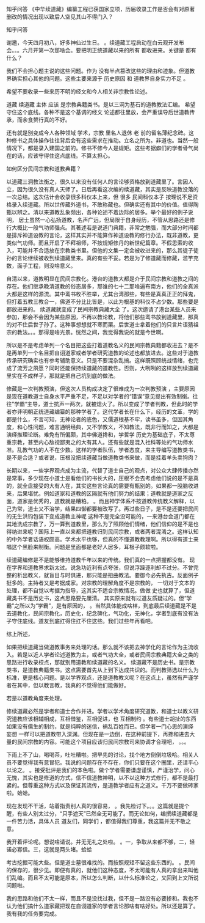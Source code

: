  
 知乎问答 《中华续道藏》编纂工程已获国家立项，历届收录工作是否会有对原著删改的情况出现以致后人空见其山不得门入？ 
 
 
 
 
 
 知乎问答 
 
 

 

 谢邀，今天四月初八，好多神仙过生日。 。续道藏工程启动在白云观开发布会。。。六月开第一次那啥会。要把明正统道藏以来的所有 都收进来。关键是 都有什么？

 

 我们不会担心题主说的这些问题。作为 没有半点篡改这些的理由和迹象。但道教界确实担心其他的问题。这些主要来源于 历史原因 和 道教界自身实力不足 。

 

 

 希望不要收录一些来历不明的经文和今人相关非宗教性论述。 

 

 道藏 续道藏 主体 应该 是宗教典籍类书。是以三洞为基石的道教教法汇编。 希望守住这个底线。各种不是这个基调的经文 论述都往里放，会严重误导后世道教传承，而余食赘行真的不好。

 还有就是别变成今人各种领域 学术，宗教 里名人退休 老 前的留名薄纪念碑。这种修书之具体操作往往背后会有这些需求在推动。立名之所为。非道也。当然一般情况下，都是录入建国之前的。修书不修今人是规矩。这些考据癖们的学者骨气尚在的话，应该守得住这点底线。不算太担心。

 

 如何区分民间宗教和道教典籍？ 

 

 以道藏三洞教法衡之，很久以来没有任何人的言论够资格放到道藏里了。言因人立，因为很久没有真人天师了。日后再看这次编的续道藏，其实是反映道教没落的一次总结。这次估计会收录很多科仪本上来，但 很多 民间科仪本子 按理说不足资格录入续道藏。所以世传藏外道书，不敢称藏也。但确实还有其中的价值。值得陶甄以辨之。清以来道教乱象频出，各种论述不着边际的居多。举个最好的例子说明， 居士虽然一心弘扬道教，名声广远，但局限于自身经历，不管从思路还是修行大概比一般气功师强点。其著述若是说道门典籍，非常之勉强，而大部分时间都是排斥神道设教的言论，这样其实并不能算作神道设教的修行办法，既非道教，更类似气功师。而且开启了不拜祖师，不按规矩修丹的新世纪篇章。不假思索的收入，可能并不合适放在宗教类书里。但他的文集一定会被收进来的，那么其徒子徒孙的言论继续被收到续道藏里来。真的有些不妥。若是为了修道藏而修藏，滥竽充数，面子工程，则没啥意义。

 

 自清以来，道教明显在民间宗教化。港台的道教大都是介于民间宗教和道教之间的存在。他们继承晚清道教的俗态居多，那谁的七十二那啥遍布南方，他们的全真派大都是这样的源流。其中鸾书枚不胜举，尤其台湾那些，有些是真真正正的拜鬼，但打着五教三教合一，佛道不分比比皆是，以此为根基的科仪不占少数。那些要是都放进来的。 续道藏就变成了民间宗教典藏大全 了。这次邀请了港台某些人员来参加，那会不会因为某些原因，不再以教论教，将他们那些鸾书放到道藏里，那真的对不住后世子孙了。这种事想想就不寒而栗。后世道士拿着他们的只言片语猜祖宗的教法。。。那得是啥光景。恍然之间，我觉得我说的就是今世啊。 

 

 所以是不是考虑单列一个名目把这些打着道教名义的民间宗教典籍都收进去？是不是再单列一个名目把自诩道家或者学者研究道教的论述也都放进去。这些对于道教传承研究确实也有参考辅助意义。只是不要混杂乱搞。这样既照顾统战情绪，也完成了流芳之夙愿？同时还能保持续道藏的道教性。否则，大咧咧的这样放到续道藏里实在不成样子，那就是把自己坑到底的做法。

 

 修藏是一次判教预演，但这次人员构成决定了很难成为一次判教预演 ，主要原因是现在道教道士自身水平严重不足，不足以对学者的“错误”意见提出有效制衡。往往”学霸“主导，道士抗声一两次，就被熄火了。所以变成了学者判教，但此时的学者亦非明朝正统道藏编纂的那种学者了。这代学者长在什么下，经历的文革，学的都是什么，不言可知，无神论者的底色，又儒道根基不牢，读书虽多，但因其角度，和心性问题，难言通明经典，又不学教义，不知教法，既非行而知之，大都是演绎推理论断。难免有所偏颇，其中佛道搀和，学哲学 历史为基础底子，不太尊重宗教，甚至内心敌视鄙夷之的大有其人。还有些就是混入社科等处的气功师水准。乱教气功的人不在少数。这样的学者队伍，学者态度，来主导编写道教类书，是不是合适？或者说，压根没把续道藏当做道教类书来做，而是挂着羊头卖狗肉？

 

 长期以来，一些学界观点成为主流，代替了道士自己的观点，对公众大肆传播亦然是常事，多少现在小道士是看他们的书长大的，压根不会去考虑他们说的是不是真的，就全盘接受的大有人在，其实这些言论真的需要有甄别的。如果都一股脑收进来，后果堪忧。例如道家和道教的区隔就有他们努力的结果；道教就是道家之反面，道家是优秀的，道教就是糟粕。 。而且神学体系不按道教传统教义解释，以己为常，道士又不治学，结果四御都要被改写了。再过些日子，是不是还要把民间的无生洪钧包装下变成道教主神呢 这种不是完全没可能的，一来港台会道门都在其地洗成宗教了，万一算到道教里，那么为了照顾他们情绪，他们信仰的是不是也得纳进来呢？国际上一直以来都把道教归到民间宗教，或者两者混淆之。这样认知的中外学者话语权颇高。学术水平也够，但真的不懂道教教理啊。所以得有道士来唱这个黑脸来制衡。问题是里面都是老好人居多，耳根子颇软啦。 

 

 续道藏编修是不是能够维持道教千年以来的传统。我们真的一点把握都没有。 现在学界和道教界求新太过。说急功近利有点夸张，但说浮躁逐利却不过分。不曾完整的析出教义，就盲目与时俱进，那只能是扭曲教法。要御今必先执古。反面例子挺多的。主持者又是考据成家。对宗教的理解角度不是宗教的， 一切对于文本的处理，都不自觉以考据为指导，这其实不适合宗教情况。做做 史也就算了，但道藏类书不是历史书，这点思路要先厘清。 其实原来就有过道友质疑过的。但“学霸”之所以为“学霸”，是有原因的， 。当然具体能成啥样，到底最后续道藏是不是去道教化，民间宗教化，历史化，纪念碑化，气功化，无神化，学者到底有没有法子守住底线。道友到底扛得住扛不住这些。我们过些年再看吧。

 

 

 综上所述， 

 

 如果把续道藏当做道教事务来处理的话。那么就不该把去神学化的言论作为主流收入。若是以近人学者论述道教为主，或者气功大全，或者民间宗教典籍大全之类的思路进行收录校点，那就别用道教和续道藏的名义。 续道藏不是历史书。是宗教类书，是道教典籍类书。这点需要首先从上到下达成共识的。而判教筛选以什么为标准，更是核心问题。是以学界观点，还是道教教义呢？在这点上，虽然有严谨学者在其中，但以教言教，我真的不觉得他们能做好。 

 若是以道教角度来处理。

 修续道藏必然是学者和道士合作并进。学者以学术角度研究道教，和道士以教义研究道教应该相辅相成，互相借鉴，互相促进，也 互相制约 。有些道士胡扯的东西如果没有儒生的制约，就是纯粹的迷信，祸乱百姓而已。但学者一门心思的演绎 妄想 一样可以把道教带入深渊。但现在是一边倒，在这种前提下，再搀和进去大量的民间宗教的内容。可能这个项目应该归民间宗教司来协调才合理吧， 。。。

 

 下雨上不了山，喝喝茶，吐吐糟啦。把早先的讨论，找个地方倒倒垃圾哈。相关人员不要觉得我有意冒犯。我说的问题存在不存在，你们只要在这个圈里，还请平心以论之。 。接受批评是我们的本色啦。做个学者需要谦虚谨慎，严谨治学，问心无愧，其实也是修道的方式，信不信道教神明，以不以这种方式修行，都不是最打紧的。但尊重这种方式以及保证其流传，是道教学者应有之道义。千万不要做砖家啦。蛤蛤。 

 

 现在发现不干活，站着指责别人真的很容易， 。我先检讨下。。。这篇就是提个醒，有些人别太过分，“只手遮天”已然全无可能了。而无论如何，编撰续道藏都是一件苦力活，具体人员 道友们，同学们 ，都值得我们尊重，我这篇并无不敬之意。

 

 

 我开着评论呢。想说啥请说。并无无礼之处啦。 。一，争取从来都不够，二，轻诺必寡信。三，这就是两头堵。蛤蛤

 

 考古挖掘可能大些。但是道士墓很难找的。而按照规矩不留这些东西的。 。民间的保存的，很少见。即便有真的，就他们这种态度，不太可能有人真的拿出来叫他们乱编。而且不太可能是原本，所以怎么判断，以什么标准论之，又回到上文所说问题啦。

 

 我的思路和他们不太一样，而且不是没找过我，但不是一路没有必要掺和。我也不认为他们搞什么道家藏把现在自诩道家的学者言论那啥有啥好处。所以还是算了。我有我的任务要完成。 